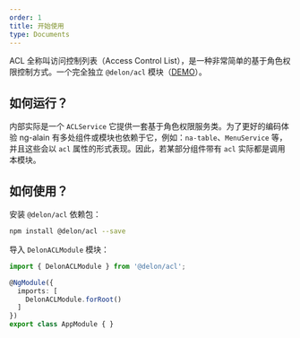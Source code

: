 ```yaml
---
order: 1
title: 开始使用
type: Documents
---
```


ACL 全称叫访问控制列表（Access Control List），是一种非常简单的基于角色权限控制方式。一个完全独立 `@delon/acl` 模块（[DEMO](//cipchk.github.io/ng-alain/#/logics/acl)）。

## 如何运行？

内部实际是一个 `ACLService` 它提供一套基于角色权限服务类。为了更好的编码体验 ng-alain 有多处组件或模块也依赖于它，例如：`na-table`、`MenuService` 等，并且这些会以 `acl` 属性的形式表现。因此，若某部分组件带有 `acl` 实际都是调用本模块。

## 如何使用？

安装 `@delon/acl` 依赖包：

```bash
npm install @delon/acl --save
```

导入 `DelonACLModule` 模块：

```typescript
import { DelonACLModule } from '@delon/acl';

@NgModule({
  imports: [
    DelonACLModule.forRoot()
  ]
})
export class AppModule { }
```
